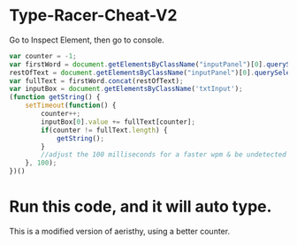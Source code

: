 # Type-Racer-Cheat-V2
Go to Inspect Element, then go to console.
```js
var counter = -1;
var firstWord = document.getElementsByClassName("inputPanel")[0].querySelectorAll("span")[0].innerHTML + document.getElementsByClassName("inputPanel")[0].querySelectorAll("span")[1].innerHTML,
restOfText = document.getElementsByClassName("inputPanel")[0].querySelectorAll("span")[2].innerHTML;
var fullText = firstWord.concat(restOfText);
var inputBox = document.getElementsByClassName('txtInput');
(function getString() {
    setTimeout(function() {
        counter++;
        inputBox[0].value += fullText[counter];
        if(counter != fullText.length) {
            getString();
        }
        //adjust the 100 milliseconds for a faster wpm & be undetected by their new system.
    }, 100);
})()
```

# Run this code, and it will auto type.

This is a modified version of aeristhy, using a better counter.
